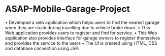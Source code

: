 # ASAP-Mobile-Garage-Project
•	Developed a web application which helps users to find the nearest garage when they are stuck during travelling due to vehicle broke down.
•	This Web application provides users to register and find for service. 
•	This Web application also provides interface for garage owners to register themselves and provides the service to the users 
•	The UI is created using HTML, CSS and database connection using JSP.

